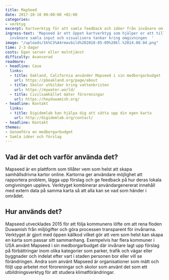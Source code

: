 ```yaml
---
title: MapSeed
date: 2017-10-10 00:00:00 +02:00
categories:
- verktyg
excerpt: Kartverktyg för att samla feedback och idéer från invånare om deras omgivning
ingress-text: 'Mapseed är ett öppet kartverktyg som hjälper er att tillsammans med
  invånare samla input och visualisera tankar kring omgivningen  '
image: "/uploads/Sk%C3%A4rmavbild%202018-05-09%20kl.%2014.08.04.png"
time: 2-3 dagar
costs: Egen server eller molntjänst
difficulty: Avancerad
readmore:
- headline: Case
  links:
  - title: Oakland, California använder Mapseed i sin medborgarbudget
    url: https://pboakland.org/page/about
  - title: Skolor utbildar kring vattenbristen
    url: https://mywater.world/
  - title: Civilsamhället mäter föroreningar
    url: https://heyduwamish.org/
- headline: Kontakt
  links:
  - title: Digidemlab kan hjälpa dig att sätta upp din egen karta
    url: http://digidemlab.org/contact/
- headline: Kontakt
themes:
- Genomföra en medborgarbudget
- Samla idéer och förslag
---
```


## Vad är det och varför använda det?
Mapseed är en plattform som tillåter vem som helst att skapa samhällsdrivna kartor online. Kartorna ger användare möjlighet att rapportera problem, lägga upp förslag och ge feedback på hur deras lokala omgivningen upplevs. Verktyget kombinerar användargenererat innehåll med extern data på samma karta så att alla kan se vad som händer i området.  

## Hur används det?
Mapseed utvecklades 2015 för att följa kommunens löfte om att rena floden Duwamish från miljögifter och göra processen transparent för invånarna. Verktyget är gjort med öppen källkod vilket gör att vem som helst kan skapa en karta som passar sitt sammanhang. Exempelvis har flera kommuner i USA använt Mapseed i sin medborgarbudget där invånare lagt upp förslag på förbättringar inom olika kategorier som parker, trafik och vägar eller byggnader och indelat efter vart i staden personen bor eller vill se förändringen. Andra som använt Mapseed är organisationer som mätt och följt upp arbetet mot föroreningar och skolor som använt det som ett utbildningsverktyg för att studera klimatförändringar.

